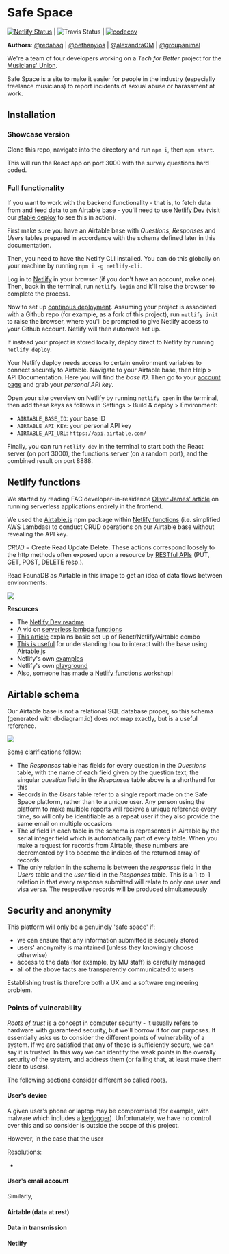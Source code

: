 # Safe Space

[![Netlify Status](https://api.netlify.com/api/v1/badges/5c6fdabe-1590-4128-bdb4-f981780281bf/deploy-status)](https://app.netlify.com/sites/safespacemu/deploys) | ![Travis Status](https://travis-ci.com/fac18/safe-space.svg?branch=master) | [![codecov](https://codecov.io/gh/fac18/safe-space/branch/master/graph/badge.svg)](https://codecov.io/gh/fac18/safe-space)

**Authors**: [@redahaq](https://github.com/redahaq) | [@bethanyios](https://github.com/bethanyios) | [@alexandraOM](https://github.com/fac18/safe-space/commits?author=AlexandraOM) | [@groupanimal](https://github.com/groupanimal)

We're a team of four developers working on a _Tech for Better_ project for the [Musicians' Union](https://www.musiciansunion.org.uk/).

Safe Space is a site to make it easier for people in the industry (especially freelance musicians) to report incidents of sexual abuse or harassment at work.

## Installation

### Showcase version

Clone this repo, navigate into the directory and run `npm i`, then `npm start`.

This will run the React app on port 3000 with the survey questions hard coded.

### Full functionality

If you want to work with the backend functionality - that is, to fetch data from and feed data to an Airtable base - you'll need to use [Netlify Dev](https://www.netlify.com/products/dev/) (visit our [stable deploy](https://safespacemu.netlify.com/) to see this in action).

First make sure you have an Airtable base with _Questions_, _Responses_ and _Users_ tables prepared in accordance with the schema defined later in this documentation.

Then, you need to have the Netlify CLI installed. You can do this globally on your machine by running `npm i -g netlify-cli`.

Log in to [Netlify](https://app.netlify.com/) in your browser (if you don't have an account, make one). Then, back in the terminal, run `netlify login` and it'll raise the browser to complete the process.

Now to set up [continous deployment](https://docs.netlify.com/cli/get-started/#continuous-deployment). Assuming your project is associated with a Github repo (for example, as a fork of this project), run `netlify init` to raise the browser, where you'll be prompted to give Netlify access to your Github account. Netlify will then automate set up.

If instead your project is stored locally, deploy direct to Netlify by running `netlify deploy`.

Your Netlify deploy needs access to certain environment variables to connect securely to Airtable. Navigate to your Airtable base, then Help > API Documentation. Here you will find the _base ID_. Then go to your [account page](https://airtable.com/account) and grab your _personal API key_.

Open your site overview on Netlify by running `netlify open` in the terminal, then add these keys as follows in Settings > Build & deploy > Environment:

- `AIRTABLE_BASE_ID`: your base ID
- `AIRTABLE_API_KEY`: your personal API key
- `AIRTABLE_API_URL`: `https://api.airtable.com/`


Finally, you can run `netlify dev` in the terminal to start both the React server (on port 3000), the functions server (on a random port), and the combined result on port 8888.

## Netlify functions

We started by reading FAC developer-in-residence [Oliver James' article](https://oliverjam.es/blog/we-dont-need-servers/) on running serverless applications entirely in the frontend.

We used the [Airtable.js](https://github.com/Airtable/airtable.js) npm package within [Netlify functions](https://docs.netlify.com/functions/overview/#manage-your-serverless-functions) (i.e. simplified AWS Lambdas) to conduct CRUD operations on our Airtable base without revealing the API key.

*CRUD* = Create Read Update Delete. These actions correspond loosely to the http methods often exposed upon a resource by [RESTful APIs](https://restfulapi.net/) (PUT, GET, POST, DELETE resp.).

Read FaunaDB as Airtable in this image to get an idea of data flows between environments:

[![](https://user-images.githubusercontent.com/532272/42067494-5c4c2b94-7afb-11e8-91b4-0bef66d85584.png)](https://www.netlify.com/blog/2018/07/09/building-serverless-crud-apps-with-netlify-functions-faunadb/)

**Resources**

- The [Netlify Dev readme](https://github.com/netlify/cli/blob/master/docs/netlify-dev.md#netlifytoml-dev-block)
- A vid on [serverless lambda functions](https://www.youtube.com/watch?time_continue=794&v=drJwMlD9Mjo&feature=emb_title)
- [This article](https://medium.com/swlh/up-and-running-with-netlify-airtable-and-react-428959473cf0) explains basic set up of React/Netlify/Airtable combo
- [This is useful](https://flaviocopes.com/airtable/) for understanding how to interact with the base using Airtable.js
- Netlify's own [examples](https://functions.netlify.com/examples/)
- Netlify's own [playground](https://functions-playground.netlify.com/)
- Also, someone has made a [Netlify functions workshop](https://docs.netlify.com/functions/overview/)!

## Airtable schema

Our Airtable base is not a relational SQL database proper, so this schema (generated with dbdiagram.io) does not map exactly, but is a useful reference.

[![](https://i.imgur.com/UOciiUK.png)](https://dbdiagram.io/d/5e4570b89e76504e0ef16a20)

Some clarifications follow:

- The _Responses_ table has fields for every question in the _Questions_ table, with the name of each field given by the question text; the singular _question_ field in the _Responses_ table above is a shorthand for this 
- Records in the _Users_ table refer to a single report made on the Safe Space platform, rather than to a unique user. Any person using the platform to make multiple reports will recieve a unique reference every time, so will only be identifiable as a repeat user if they also provide the same email on multiple occasions
- The _id_ field in each table in the schema is represented in Airtable by the serial integer field which is automatically part of every table. When you make a request for records from Airtable, these numbers are decremented by 1 to become the indices of the returned array of records
- The only relation in the schema is between the _responses_ field in the _Users_ table and the _user_ field in the _Responses_ table. This is a 1-to-1 relation in that every response submitted will relate to only one user and visa versa. The respective records will be produced simultaneously

## Security and anonymity

This platform will only be a genuinely 'safe space' if:

- we can ensure that any information submitted is securely stored
- users' anonymity is maintained (unless they knowingly choose otherwise)
- access to the data (for example, by MU staff) is carefully managed
- all of the above facts are transparently communicated to users

Establishing trust is therefore both a UX and a software engineering problem.

### Points of vulnerability

[_Roots of trust_](https://csrc.nist.gov/Projects/Hardware-Roots-of-Trust) is a concept in computer security - it usually refers to hardware with guaranteed security, but we'll borrow it for our purposes. It essentially asks us to consider the different points of vulnerability of a system. If we are satisfied that any of these is sufficiently secure, we can say it is trusted. In this way we can identify the weak points in the overally security of the system, and address them (or failing that, at least make them clear to users).

The following sections consider different so called roots.

#### User's device

A given user's phone or laptop may be compromised (for example, with malware which includes a [keylogger](https://en.wikipedia.org/wiki/Keystroke_logging)). Unfortunately, we have no control over this and so consider is outside the scope of this project.

However, in the case that the user

Resolutions:

-

#### User's email account

Similarly, 


#### Airtable (data at rest)



#### Data in transmission



#### Netlify


